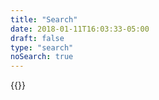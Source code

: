 ```yaml
---
title: "Search"
date: 2018-01-11T16:03:33-05:00
draft: false
type: "search"
noSearch: true
---
```


{{<search-form autofocus="true" placeholder="Search this site...">}}